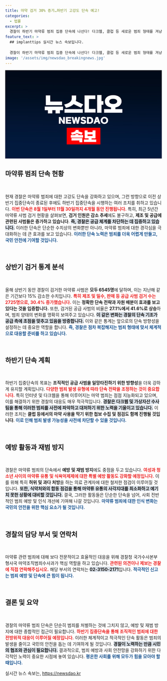 ```yaml
---
title: 마약 검거 30% 증가…하반기 고강도 단속 예고!
categories:
  - 법률
excerpt: >
  경찰이 하반기 마약류 범죄 집중 단속에 나선다! 다크웹, 클럽 등 새로운 범죄 형태를 겨냥해 공급사범 일망타진을 목표로 하며, 예방 및 재범 방지에도 힘쓴다. 클릭해서 더 알아보세요!
feature_text: >
  ## implanttips 실시간 뉴스 속보입니다.

  경찰이 하반기 마약류 범죄 집중 단속에 나선다! 다크웹, 클럽 등 새로운 범죄 형태를 겨냥해 공급사범 일망타진을 목표로 하며, 예방 및 재범 방지에도 힘쓴다. 클릭해서 더 알아보세요!
image: '/assets/img/newsdao_breakingnews.jpg'
---
```


<p><img src="/assets/img/newsdao_breakingnews.jpg" alt="implanttips 속보" /></p>

<h2 data-ke-size="size26">마약류 범죄 단속 현황</h2>

<p data-ke-size="size16">&nbsp;</p>

<p>현재 경찰은 마약류 범죄에 대한 고강도 단속을 강화하고 있으며, 그런 방향으로 이전 상반기 집중단속이 종료된 후에도 하반기 집중단속을 시행하는 여러 조치를 취하고 있습니다. <b><span style="color: #ee2323;">이번 단속은 8월 1일부터 11월 30일까지 4개월 동안 진행됩니다.</span></b> 특히, 최근 5년간 마약류 사범 검거 현황을 살펴보면, <strong>검거 인원은 감소 추세</strong>에도 불구하고, <strong>제조 및 공급에 관련된 사범들은 증가하고 있습니다</strong>. <b><span style="background-color: #21538527;">즉, 경찰은 공급 체계를 차단하는 데 집중하고 있습니다.</span></b> 이러한 단속은 단순한 수치상의 변화뿐만 아니라, 마약류 범죄에 대한 경각심을 극대화하는 데 큰 효과를 보고 있습니다. <b><span style="color: #1a5490;">이러한 단속 노력은 범죄를 더욱 어렵게 만들고, 국민 안전에 기여할 것입니다.</span></b></p>

<p data-ke-size="size16">&nbsp;</p>

<h2 data-ke-size="size26">상반기 검거 통계 분석</h2>

<p data-ke-size="size16">&nbsp;</p>

<p>올해 상반기 동안 경찰이 검거한 마약류 사범은 <strong>모두 6545명</strong>에 달하며, 이는 지난해 같은 기간보다 15% 감소한 수치입니다. <b><span style="color: #ee2323;">특히 제조 및 밀수, 판매 등 공급 사범 검거 수는 2725명으로, 30.4% 증가했습니다.</span></b> 이는 <b>정확한 단속 전략과 자원 배분이 효과를 보고 있다는 것을 입증합니다.</b> 또한, 검거된 공급 사범의 비율은 <strong>27.1%에서 41.6%로 상승</strong>하며, 범죄 양태의 변화를 명확히 보여주고 있습니다. <b><span style="background-color: #21538527;">이 같은 변화는 경찰의 단속 기조가 공급 측에 초점을 맞추고 있음을 방증합니다.</span></b> 이와 같은 통계는 앞으로의 단속 방향성을 설정하는 데 중요한 역할을 합니다. <b><span style="color: #1a5490;">즉, 경찰은 점차 복잡해지는 범죄 형태에 맞서 체계적으로 대응할 준비를 하고 있습니다.</span></b></p>

<p data-ke-size="size16">&nbsp;</p>

<h2 data-ke-size="size26">하반기 단속 계획</h2>

<p data-ke-size="size16">&nbsp;</p>

<p>하반기 집중단속의 목표는 <strong>조직적인 공급 사범을 일망타진하기 위한 방향성</strong>을 더욱 강하게 유지할 계획입니다. <b><span style="color: #ee2323;">다양한 범죄 발생 유형에 따라 단속 전략을 조정하는 것이 중요합니다.</span></b> 특히 인터넷 및 다크웹을 통해 이루어지는 마약 범죄는 점점 지능화되고 있으며, 이를 해결하기 위한 경찰의 대응도 매우 적극적입니다. <b><span style="background-color: #21538527;">경찰은 다크웹 및 가상자산 수사팀을 통해 이러한 범죄를 사전에 파악하고 대처하기 위한 노력을 기울이고 있습니다.</span></b> 이러한 조치는 <strong>클럽 등에서의 마약 사용을 막기 위한 첩보 수집 및 점검도 함께 진행될 것입니다</strong>. <b><span style="color: #1a5490;">이로 인해 범죄 발생 가능성을 사전에 차단할 수 있을 것입니다.</span></b></p>

<p data-ke-size="size16">&nbsp;</p>

<h2 data-ke-size="size26">예방 활동과 재범 방지</h2>

<p data-ke-size="size16">&nbsp;</p>

<p>경찰은 마약류 범죄의 단속에서 <strong>예방 및 재범 방지</strong>에도 중점을 두고 있습니다. <b><span style="color: #ee2323;">여성과 청소년 사이의 마약류 유통 및 식욕억제제에 대한 특별 예방 활동도 강화할 예정입니다.</span></b> 이를 위해 특히 <strong>허위 및 과다 처방</strong>을 하는 의료 관계자에 대한 철저한 점검이 이루어질 것입니다. <b><span style="background-color: #21538527;">또한, 식약처와의 합동 점검을 통해 마약류 유통의 사각지대를 최소화하고 예기치 못한 상황에 대비할 것입니다.</span></b> 결국, 그러한 활동들은 단순한 단속을 넘어, 사회 전반적인 범죄 예방 및 인식 개선에 기여해 나갈 것입니다. <b><span style="color: #1a5490;">마약류 범죄에 대한 인식 변화는 국민의 안전을 위한 핵심 요소가 될 것입니다.</span></b></p>

<p data-ke-size="size16">&nbsp;</p>

<h2 data-ke-size="size26">경찰의 담당 부서 및 연락처</h2>

<p data-ke-size="size16">&nbsp;</p>

<p>마약류 관련 범죄에 대해 보다 전문적이고 효율적인 대응을 위해 경찰청 국가수사본부 형사국 마약조직범죄수사과가 핵심 역할을 하고 있습니다. <b><span style="color: #ee2323;">관련된 의견이나 제보는 경찰에 직접 연락해주십시오.</span></b> 해당 부서의 연락처는 <b><span style="background-color: #21538527;">02-3150-2171</span></b>입니다. <b><span style="color: #1a5490;">적극적인 신고는 범죄 예방 및 단속에 큰 힘이 됩니다.</span></b> </p>

<p data-ke-size="size16">&nbsp;</p>

<h2 data-ke-size="size26">결론 및 요약</h2>

<p data-ke-size="size16">&nbsp;</p>

<p>경찰의 마약류 범죄 단속은 단순히 범죄를 처벌하는 것에 그치지 않고, 예방 및 재범 방지에 대한 종합적인 접근이 필요합니다. <b><span style="color: #ee2323;">하반기 집중단속을 통해 조직적인 범죄에 대한 전방위적 대응이 이루어질 예정입니다.</span></b> 이러한 체계적이고 적극적인 단속 활동은 범죄의 발생을 줄이고 국민의 안전을 돕는 데 기여하게 될 것입니다. <b><span style="background-color: #21538527;">경찰이 노력하는 만큼 시민의 협조와 관심이 필요합니다.</span></b> 결과적으로, 범죄 예방과 사회 안전망을 강화하기 위한 다각적인 노력이 중요한 시점에 놓여 있습니다. <b><span style="color: #1a5490;">평온한 사회를 위해 모두가 힘을 모아야 할 때입니다.</span></b></p>
실시간 뉴스 속보는, <a href="https://newsdao.kr" rel="dofollow">https://newsdao.kr</a>



